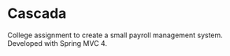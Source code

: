# Cascada

College assignment to create a small payroll management system. Developed with Spring MVC 4.

